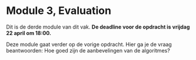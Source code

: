 # Module 3, Evaluation

Dit is de derde module van dit vak. **De deadline voor de opdracht is vrijdag 22 april om 18:00.**

Deze module gaat verder op de vorige opdracht. Hier ga je de vraag beantwoorden: Hoe goed zijn de aanbevelingen van de algoritmes?
